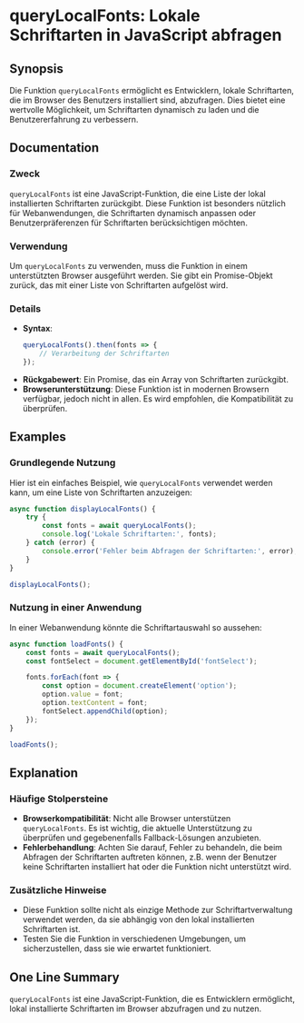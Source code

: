 <!--
Meta Description: # queryLocalFonts: Lokale Schriftarten in JavaScript abfragen ## Synopsis Die Funktion `queryLocalFonts` ermöglicht es Entwicklern, lokale Schriftarte...
Meta Keywords: schriftarten, die, querylocalfonts, funktion, ist
-->

# queryLocalFonts: Lokale Schriftarten in JavaScript abfragen

## Synopsis
Die Funktion `queryLocalFonts` ermöglicht es Entwicklern, lokale Schriftarten, die im Browser des Benutzers installiert sind, abzufragen. Dies bietet eine wertvolle Möglichkeit, um Schriftarten dynamisch zu laden und die Benutzererfahrung zu verbessern.

## Documentation
### Zweck
`queryLocalFonts` ist eine JavaScript-Funktion, die eine Liste der lokal installierten Schriftarten zurückgibt. Diese Funktion ist besonders nützlich für Webanwendungen, die Schriftarten dynamisch anpassen oder Benutzerpräferenzen für Schriftarten berücksichtigen möchten.

### Verwendung
Um `queryLocalFonts` zu verwenden, muss die Funktion in einem unterstützten Browser ausgeführt werden. Sie gibt ein Promise-Objekt zurück, das mit einer Liste von Schriftarten aufgelöst wird.

### Details
- **Syntax**: 
  ```javascript
  queryLocalFonts().then(fonts => {
      // Verarbeitung der Schriftarten
  });
  ```
- **Rückgabewert**: Ein Promise, das ein Array von Schriftarten zurückgibt.
- **Browserunterstützung**: Diese Funktion ist in modernen Browsern verfügbar, jedoch nicht in allen. Es wird empfohlen, die Kompatibilität zu überprüfen.

## Examples
### Grundlegende Nutzung
Hier ist ein einfaches Beispiel, wie `queryLocalFonts` verwendet werden kann, um eine Liste von Schriftarten anzuzeigen:

```javascript
async function displayLocalFonts() {
    try {
        const fonts = await queryLocalFonts();
        console.log('Lokale Schriftarten:', fonts);
    } catch (error) {
        console.error('Fehler beim Abfragen der Schriftarten:', error);
    }
}

displayLocalFonts();
```

### Nutzung in einer Anwendung
In einer Webanwendung könnte die Schriftartauswahl so aussehen:

```javascript
async function loadFonts() {
    const fonts = await queryLocalFonts();
    const fontSelect = document.getElementById('fontSelect');

    fonts.forEach(font => {
        const option = document.createElement('option');
        option.value = font;
        option.textContent = font;
        fontSelect.appendChild(option);
    });
}

loadFonts();
```

## Explanation
### Häufige Stolpersteine
- **Browserkompatibilität**: Nicht alle Browser unterstützen `queryLocalFonts`. Es ist wichtig, die aktuelle Unterstützung zu überprüfen und gegebenenfalls Fallback-Lösungen anzubieten.
- **Fehlerbehandlung**: Achten Sie darauf, Fehler zu behandeln, die beim Abfragen der Schriftarten auftreten können, z.B. wenn der Benutzer keine Schriftarten installiert hat oder die Funktion nicht unterstützt wird.

### Zusätzliche Hinweise
- Diese Funktion sollte nicht als einzige Methode zur Schriftartverwaltung verwendet werden, da sie abhängig von den lokal installierten Schriftarten ist.
- Testen Sie die Funktion in verschiedenen Umgebungen, um sicherzustellen, dass sie wie erwartet funktioniert.

## One Line Summary
`queryLocalFonts` ist eine JavaScript-Funktion, die es Entwicklern ermöglicht, lokal installierte Schriftarten im Browser abzufragen und zu nutzen.